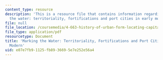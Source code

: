 ```yaml
---
content_type: resource
description: 'This is a resource file that contains information regarding marking
  the water: territoriality, fortifications and port cities in early modern.'
file: null
file_location: /coursemedia/4-663-history-of-urban-form-locating-capitalism-producing-early-modern-cities-and-objects-spring-2014/e07e7fb91125fb8936695e7e252e56a4_MIT4_663S14_Markthewater.pdf
file_type: application/pdf
resourcetype: Document
title: 'Marking the Water: Territoriality, Fortifications and Port Cities in Early
  Modern'
uid: e07e7fb9-1125-fb89-3669-5e7e252e56a4
---
```

